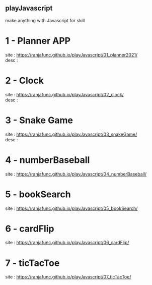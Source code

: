 ## playJavascript

make anything with Javascript for skill

# 1 - Planner APP

site : https://ranjafunc.github.io/playJavascript/01_planner2021/  
desc :

# 2 - Clock

site : https://ranjafunc.github.io/playJavascript/02_clock/  
desc :

# 3 - Snake Game

site : https://ranjafunc.github.io/playJavascript/03_snakeGame/  
desc :

# 4 - numberBaseball

site : https://ranjafunc.github.io/playJavascript/04_numberBaseball/

# 5 - bookSearch

site : https://ranjafunc.github.io/playJavascript/05_bookSearch/

# 6 - cardFlip

site : https://ranjafunc.github.io/playJavascript/06_cardFlip/

# 7 - ticTacToe

site : https://ranjafunc.github.io/playJavascript/07_ticTacToe/
